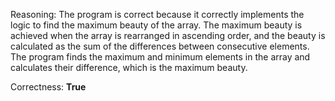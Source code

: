 Reasoning: The program is correct because it correctly implements the logic to find the maximum beauty of the array. The maximum beauty is achieved when the array is rearranged in ascending order, and the beauty is calculated as the sum of the differences between consecutive elements. The program finds the maximum and minimum elements in the array and calculates their difference, which is the maximum beauty.

Correctness: **True**